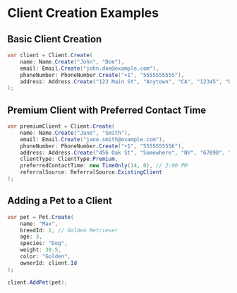 # Client Creation Examples

## Basic Client Creation

```csharp
var client = Client.Create(
    name: Name.Create("John", "Doe"),
    email: Email.Create("john.doe@example.com"),
    phoneNumber: PhoneNumber.Create("+1", "5555555555"),
    address: Address.Create("123 Main St", "Anytown", "CA", "12345", "USA")
);
```

## Premium Client with Preferred Contact Time

```csharp
var premiumClient = Client.Create(
    name: Name.Create("Jane", "Smith"),
    email: Email.Create("jane.smith@example.com"),
    phoneNumber: PhoneNumber.Create("+1", "5555555556"),
    address: Address.Create("456 Oak St", "Somewhere", "NY", "67890", "USA"),
    clientType: ClientType.Premium,
    preferredContactTime: new TimeOnly(14, 0), // 2:00 PM
    referralSource: ReferralSource.ExistingClient
);
```

## Adding a Pet to a Client

```csharp
var pet = Pet.Create(
    name: "Max",
    breedId: 1, // Golden Retriever
    age: 3,
    species: "Dog",
    weight: 30.5,
    color: "Golden",
    ownerId: client.Id
);

client.AddPet(pet);
```